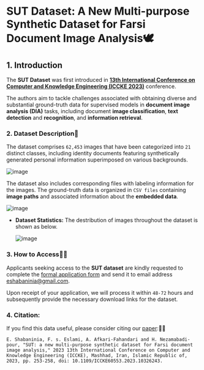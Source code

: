 # SUT Dataset: A New Multi-purpose Synthetic Dataset for Farsi Document Image Analysis🕊️
## 1. Introduction
The **SUT Dataset** was first introduced in **[13th International Conference on Computer and Knowledge Engineering (**ICCKE 2023**)](https://iccke.um.ac.ir/2023)** conference. 

The authors aim to tackle challenges associated with obtaining diverse and substantial ground-truth data for supervised models in **document image analysis (DIA)** tasks, including document **image classification**, **text detection** and **recognition**, and **information retrieval**.

### 2. Dataset Description📝
The dataset comprises ``62,453`` images that have been categorized into ``21`` distinct classes, including identity documents featuring synthetically generated personal information superimposed on various backgrounds.

![image](https://github.com/aliiafkari/SUT_Dataset/assets/129840755/2b28a446-8aaf-4d12-a61e-a9845ce21ab9)

The dataset also includes corresponding files with labeling information for the images. The ground-truth data is organized in ``CSV files`` containing **image paths** and associated information about the **embedded data**.

![image](https://github.com/aliiafkari/SUT_Dataset/assets/129840755/799148ac-eaef-49cf-a4ca-fb9dbfb56dc4)

* **Dataset Statistics:** The destribution of images throughout the dataset is shown as below.
  
  ![image](https://github.com/aliiafkari/SUT_Dataset/assets/129840755/f5391430-813b-4ec3-9284-5ddacc2b5d52)
### 3. How to Access🤔💥
Applicants seeking access to the **SUT dataset** are kindly requested to complete the [formal application form](https://docs.google.com/document/d/1eybudPvbFttUSa4KNlnxJ776xe_WS93O/edit?usp=sharing&ouid=110575191403097712789&rtpof=true&sd=true) and send it to email address eshabaninia@gmail.com. 

Upon receipt of your application, we will process it within ``48-72`` hours and subsequently provide the necessary download links for the dataset.

### 4. Citation: 
If you find this data useful, please consider citing our [paper](https://ieeexplore.ieee.org/document/10326243):🙏🌹
```
E. Shabaninia, F. s. Eslami, A. Afkari-Fahandari and H. Nezamabadi-pour, "SUT: a new multi-purpose synthetic dataset for Farsi document image analysis," 2023 13th International Conference on Computer and Knowledge Engineering (ICCKE), Mashhad, Iran, Islamic Republic of, 2023, pp. 253-258, doi: 10.1109/ICCKE60553.2023.10326243.
```
